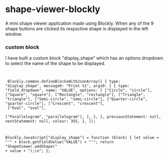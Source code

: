 # shape-viewer-blockly
A mini shape viewer application made using Blockly. When any of the 9 shape buttons are clicked its respsctive shape is displayed in the left window.

### custom block
I have built a custom block "display_shape" which has an options dropdown to select the name of the shape to be displayed.

<code> <pre>
Blockly.common.defineBlocksWithJsonArray([ 
  {
    type: "display_shape", 
    message0: "Print %1",
    args0: [
      { 
        type: "field_dropdown",
        name: "VALUE", 
        options: [ 
          ["Circle", "circle"], 
          ["Square", "square"], 
          ["Rectangle", "rectangle"], 
          ["Triangle", "triangle"], 
          ["Semi-circle", "semi-circle"], 
          ["Quarter-circle", "quarter-circle"], 
          ["Crescent", "crescent"], <br>
          ["Oval", "oval"], <br>
          ["Parallelogram", "parallelogram"], 
        ], 
      }, 
    ], 
    previousStatement: null, 
    nextStatement: null, 
    colour: 355, 
  }, 
]); 

Blockly.JavaScript["display_shape"] = function (block) { 
  let value = "'" + block.getFieldValue("VALUE") + "'"; 
  return "ShapeViewer.addShape(" + value + ");\n"; 
};
</pre>
</code>

